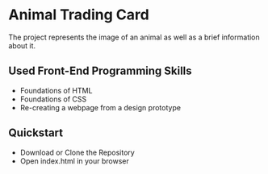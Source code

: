 # Animal Trading Card
The project represents the image of an animal as well as a brief information about it. 
## Used Front-End Programming Skills
* Foundations of HTML
* Foundations of CSS
* Re-creating a webpage from a design prototype
## Quickstart
* Download or Clone the Repository
* Open index.html in your browser
